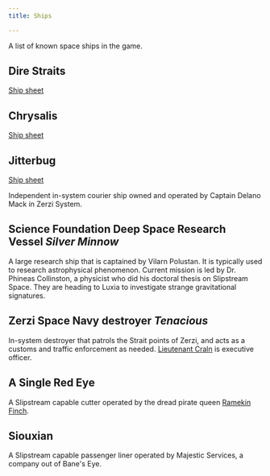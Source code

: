 ```yaml
---
title: Ships

---
```


A list of known space ships in the game.

<!--more-->

## Dire Straits

[Ship sheet](ships/dire-straits)

## Chrysalis

[Ship sheet](ships/chrysalis)

## Jitterbug

[Ship sheet](ships/jitterbug)

Independent in-system courier ship owned and operated by Captain Delano
Mack in Zerzi System.

## Science Foundation Deep Space Research Vessel *Silver Minnow*

A large research ship that is captained by Vilarn Polustan. It is
typically used to research astrophysical phenomenon. Current mission is
led by Dr. Phineas Collinston, a physicist who did his doctoral thesis
on Slipstream Space. They are heading to Luxia to investigate strange
gravitational signatures.

## Zerzi Space Navy destroyer *Tenacious*

In-system destroyer that patrols the Strait points of Zerzi, and acts as
a customs and traffic enforcement as needed. [Lieutenant Craln](faces#lieutenant-craln) is
executive officer.

## A Single Red Eye

A Slipstream capable cutter operated by the dread pirate queen [Ramekin
Finch](faces#pirate-queen-ramekin-finch).

## Siouxian

A Slipstream capable passenger liner operated by Majestic Services, a
company out of Bane's Eye.